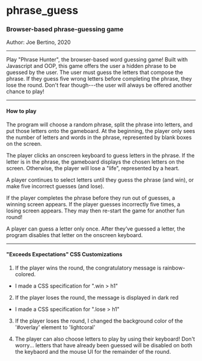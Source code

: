 # phrase_guess
### Browser-based phrase-guessing game

Author: Joe Bertino, 2020

---

Play "Phrase Hunter", the browser-based word guessing game! Built with Javascript and OOP, this game offers the user a hidden phrase to be guessed by the user. The user must guess the letters that compose the phrase. If they guess five wrong letters before completing the phrase, they lose the round. Don't fear though---the user will always be offered another chance to play!

---

#### How to play

The program will choose a random phrase, split the phrase into letters, and put those letters onto the gameboard. At the beginning, the player only sees the number of letters and words in the phrase, represented by blank boxes on the screen.

The player clicks an onscreen keyboard to guess letters in the phrase. If the letter is in the phrase, the gameboard displays the chosen letters on the screen. Otherwise, the player will lose a "life", represented by a heart.

A player continues to select letters until they guess the phrase (and win), or make five incorrect guesses (and lose).

If the player completes the phrase before they run out of guesses, a winning screen appears. If the player guesses incorrectly five times, a losing screen appears. They may then re-start the game for another fun round!

A player can guess a letter only once. After they’ve guessed a letter, the program disables that letter on the onscreen keyboard. 

----

#### "Exceeds Expectations" CSS Customizations

1. If the player wins the round, the congratulatory message is rainbow-colored.
* I made a CSS specification for ".win > h1"

2. If the player loses the round, the message is displayed in dark red
* I made a CSS specification for ".lose > h1"

3. If the player loses the round, I changed the background color of the '#overlay' element to 'lightcoral'

4. The player can also choose letters to play by using their keyboard! Don't worry... letters that have already been guessed will be disabled on both the keybaord and the mouse UI for the remainder of the round.